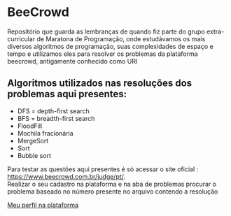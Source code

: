 <h1>BeeCrowd</h1>

<span>Repositório que guarda as lembranças de quando fiz parte do grupo extra-curricular de Maratona de Programação, onde estudávamos os mais diversos algoritmos de programação, suas complexidades de espaço e tempo e utilizamos eles para resolver os problemas da plataforma beecrowd, antigamente conhecido como URI</span>


<h2>Algoritmos utilizados nas resoluções dos problemas aqui presentes:</h2>
<ul>
  <li>DFS = depth-first search</li>
  <li>BFS = breadth-first search</li>
  <li>FloodFill</li>
  <li>Mochila fracionária</li>
  <li>MergeSort</i>
  <li>Sort</li>
  <li>Bubble sort</li>
</ul>

<p>Para testar as questões aqui presentes é só acessar o site oficial : <a href="https://www.beecrowd.com.br/judge/pt/">https://www.beecrowd.com.br/judge/pt/</a>.<br>
Realizar o seu cadastro na plataforma e na aba de problemas procurar o problema baseado no número presente no arquivo contendo a resolução</p>

<a href="https://www.beecrowd.com.br/judge/pt/profile/301920">Meu perfil na plataforma</a>
